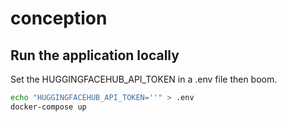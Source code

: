 # conception

## Run the application locally

Set the HUGGINGFACEHUB_API_TOKEN in a .env file then boom.

```bash
echo "HUGGINGFACEHUB_API_TOKEN=''" > .env
docker-compose up
```